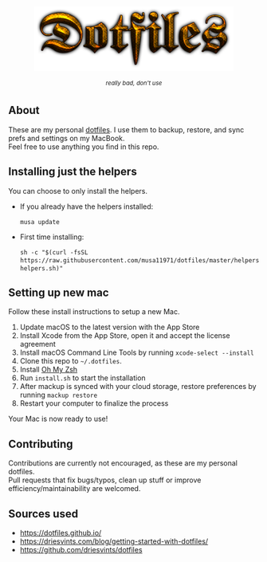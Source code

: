 <p align="center"><img src=".github/logo.png" width="400"></p>

<p align="center">
  <sup><em>really bad, don't use</em></sup>
</p>

## About
These are my personal [dotfiles](https://www.freecodecamp.org/news/dive-into-dotfiles-part-1-e4eb1003cff6/). I use them to backup, restore, and sync prefs and settings on my MacBook.  
Feel free to use anything you find in this repo. 

## Installing just the helpers
You can choose to only install the helpers.  
- If you already have the helpers installed:
  ```
  musa update
  ```
- First time installing:  
  ```
  sh -c "$(curl -fsSL https://raw.githubusercontent.com/musa11971/dotfiles/master/helpers/install-helpers.sh)"
  ```

## Setting up new mac
Follow these install instructions to setup a new Mac.

1. Update macOS to the latest version with the App Store
2. Install Xcode from the App Store, open it and accept the license agreement
3. Install macOS Command Line Tools by running `xcode-select --install`
4. Clone this repo to `~/.dotfiles`.
5. Install [Oh My Zsh](https://github.com/robbyrussell/oh-my-zsh#getting-started)
6. Run `install.sh` to start the installation
7. After mackup is synced with your cloud storage, restore preferences by running `mackup restore`
8. Restart your computer to finalize the process

Your Mac is now ready to use!

## Contributing
Contributions are currently not encouraged, as these are my personal dotfiles.  
Pull requests that fix bugs/typos, clean up stuff or improve efficiency/maintainability are welcomed.

## Sources used
- https://dotfiles.github.io/
- https://driesvints.com/blog/getting-started-with-dotfiles/
- https://github.com/driesvints/dotfiles
